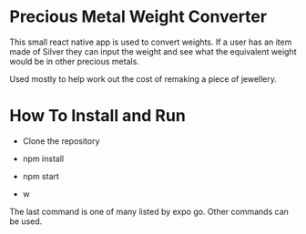 # Precious Metal Weight Converter

This small react native app is used to convert weights. If a user has an item made of Silver they can input the weight and see what the equivalent weight would be in other precious metals.

Used mostly to help work out the cost of remaking a piece of jewellery.

# How To Install and Run

- Clone the repository

- npm install

- npm start

- w

The last command is one of many listed by expo go. Other commands can be used.
